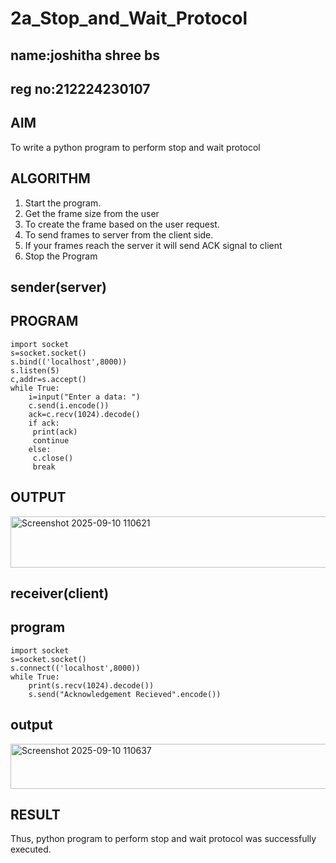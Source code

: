 # 2a_Stop_and_Wait_Protocol
## name:joshitha shree bs
## reg no:212224230107
## AIM 
To write a python program to perform stop and wait protocol
## ALGORITHM
1. Start the program.
2. Get the frame size from the user
3. To create the frame based on the user request.
4. To send frames to server from the client side.
5. If your frames reach the server it will send ACK signal to client
6. Stop the Program
## sender(server)
## PROGRAM
```
import socket
s=socket.socket()
s.bind(('localhost',8000))
s.listen(5)
c,addr=s.accept()
while True:
    i=input("Enter a data: ")
    c.send(i.encode())
    ack=c.recv(1024).decode()
    if ack:
     print(ack)
     continue
    else:
     c.close()
     break
```
## OUTPUT
<img width="852" height="82" alt="Screenshot 2025-09-10 110621" src="https://github.com/user-attachments/assets/b5c19632-e3cb-4efc-822f-ad607869b988" />

## receiver(client)
## program
```
import socket
s=socket.socket()
s.connect(('localhost',8000))
while True:
    print(s.recv(1024).decode())
    s.send("Acknowledgement Recieved".encode())
```
## output
<img width="835" height="72" alt="Screenshot 2025-09-10 110637" src="https://github.com/user-attachments/assets/197ac33b-2d1c-471e-89c5-b78f751d831f" />

## RESULT
Thus, python program to perform stop and wait protocol was successfully executed.
